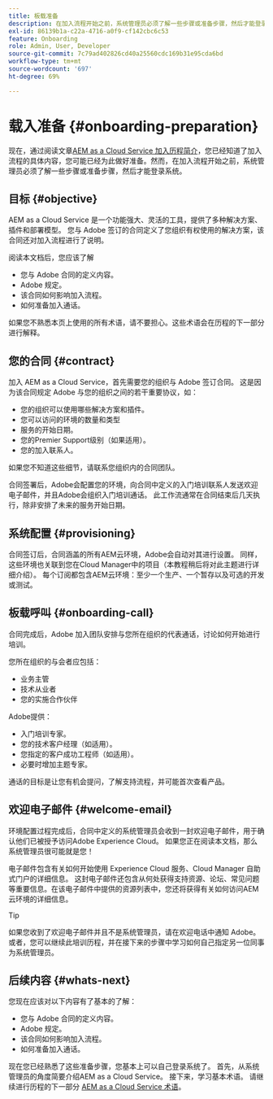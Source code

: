 ```yaml
---
title: 板载准备
description: 在加入流程开始之前，系统管理员必须了解一些步骤或准备步骤，然后才能登录系统。
exl-id: 86139b1a-c22a-4716-a0f9-cf142cbc6c53
feature: Onboarding
role: Admin, User, Developer
source-git-commit: 7c79ad402826cd40a25560cdc169b31e95cda6bd
workflow-type: tm+mt
source-wordcount: '697'
ht-degree: 69%

---
```


# 载入准备 {#onboarding-preparation}

现在，通过阅读文章[AEM as a Cloud Service 加入历程简介](overview.md)，您已经知道了加入流程的具体内容，您可能已经为此做好准备。然而，在加入流程开始之前，系统管理员必须了解一些步骤或准备步骤，然后才能登录系统。

## 目标 {#objective}

AEM as a Cloud Service 是一个功能强大、灵活的工具，提供了多种解决方案、插件和部署模型。 您与 Adobe 签订的合同定义了您组织有权使用的解决方案，该合同还对加入流程进行了说明。

阅读本文档后，您应该了解

* 您与 Adobe 合同的定义内容。
* Adobe 规定。
* 该合同如何影响加入流程。
* 如何准备加入通话。

如果您不熟悉本页上使用的所有术语，请不要担心。这些术语会在历程的下一部分进行解释。

<!-- REMOVED VIDEO AS PER CQDOC-23130. VIDEO NEEDS TO BE RECREATED/UPDATED
## Video {#video}

This video summarizes the onboarding process laid out in this journey and is intended as an option overview. All topics in the video are presented in detail within the journey.

>[!VIDEO](https://video.tv.adobe.com/v/336959/?quality=12&learn=on)

-->

## 您的合同 {#contract}

加入 AEM as a Cloud Service，首先需要您的组织与 Adobe 签订合同。 这是因为该合同规定 Adobe 与您的组织之间的若干重要协议，如：

* 您的组织可以使用哪些解决方案和插件。
* 您可以访问的环境的数量和类型
* 服务的开始日期。
* 您的Premier Support级别（如果适用）。
* 您的加入联系人。

如果您不知道这些细节，请联系您组织内的合同团队。

合同签署后，Adobe会配置您的环境，向合同中定义的入门培训联系人发送欢迎电子邮件，并且Adobe会组织入门培训通话。 此工作流通常在合同结束后几天执行，除非安排了未来的服务开始日期。

## 系统配置 {#provisioning}

合同签订后，合同涵盖的所有AEM云环境，Adobe会自动对其进行设置。 同样，这些环境也关联到您在Cloud Manager中的项目（本教程稍后将对此主题进行详细介绍）。 每个订阅都包含AEM云环境：至少一个生产、一个暂存以及可选的开发或测试。

## 板载呼叫 {#onboarding-call}

合同完成后，Adobe 加入团队安排与您所在组织的代表通话，讨论如何开始进行培训。

您所在组织的与会者应包括：

* 业务主管
* 技术从业者
* 您的实施合作伙伴

Adobe提供：

* 入门培训专家。
* 您的技术客户经理（如适用）。
* 您指定的客户成功工程师（如适用）。
* 必要时增加主题专家。

通话的目标是让您有机会提问，了解支持流程，并可能首次查看产品。

## 欢迎电子邮件 {#welcome-email}

环境配置过程完成后，合同中定义的系统管理员会收到一封欢迎电子邮件，用于确认他们已被授予访问Adobe Experience Cloud。 如果您正在阅读本文档，那么系统管理员很可能就是您！

电子邮件包含有关如何开始使用 Experience Cloud 服务、Cloud Manager 自助式门户的详细信息。 这封电子邮件还包含从何处获得支持资源、论坛、常见问题等重要信息。在该电子邮件中提供的资源列表中，您还将获得有关如何访问AEM云环境的详细信息。

>[!TIP]
>
>如果您收到了欢迎电子邮件并且不是系统管理员，请在欢迎电话中通知 Adobe。 或者，您可以继续此培训历程，并在接下来的步骤中学习如何自己指定另一位同事为系统管理员。

## 后续内容 {#whats-next}

您现在应该对以下内容有了基本的了解：

* 您与 Adobe 合同的定义内容。
* Adobe 规定。
* 该合同如何影响加入流程。
* 如何准备加入通话。

现在您已经熟悉了这些准备步骤，您基本上可以自己登录系统了。 首先，从系统管理员的角度简要介绍AEM as a Cloud Service。 接下来，学习基本术语。 请继续进行历程的下一部分 [AEM as a Cloud Service 术语](terminology.md)。
